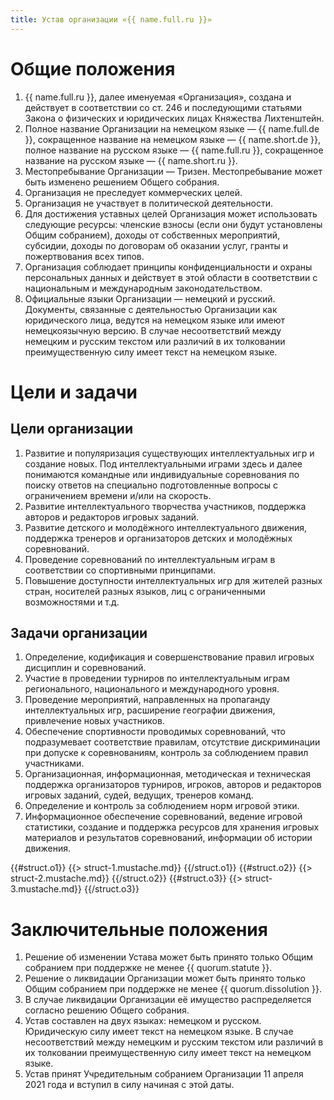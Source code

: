 ```yaml
---
title: Устав организации «{{ name.full.ru }}»
---
```


# Общие положения

1. {{ name.full.ru }}, далее именуемая «Организация», создана и действует в соответствии со ст. 246 и последующими статьями Закона о физических и юридических лицах Княжества Лихтенштейн.
2. Полное название Организации на немецком языке — {{ name.full.de }}, сокращенное название на немецком языке — {{ name.short.de }}, полное название на русском языке — {{ name.full.ru }}, сокращенное название на русском языке — {{ name.short.ru }}.
3. Местопребывание Организации — Тризен. Местопребывание может быть изменено решением Общего собрания.
4. Организация не преследует коммерческих целей.
5. Организация не участвует в политической деятельности.
6. Для достижения уставных целей Организация может использовать следующие ресурсы: членские взносы (если они будут установлены Общим собранием), доходы от собственных мероприятий, субсидии, доходы по договорам об оказании услуг, гранты и пожертвования всех типов.
7. Организация соблюдает принципы конфиденциальности и охраны персональных данных и действует в этой области в соответствии с национальным и международным законодательством.
8. Официальные языки Организации — немецкий и русский. Документы, связанные с деятельностью Организации как юридического лица, ведутся на немецком языке или имеют немецкоязычную версию. В случае несоответствий между немецким и русским текстом или различий в их толковании преимущественную силу имеет текст на немецком языке.


# Цели и задачи

## Цели организации

1. Развитие и популяризация существующих интеллектуальных игр и создание новых. Под интеллектуальными играми здесь и далее понимаются командные или индивидуальные соревнования по поиску ответов на специально подготовленные вопросы с ограничением времени и/или на скорость.
2. Развитие интеллектуального творчества участников, поддержка авторов и редакторов игровых заданий.
3. Развитие детского и молодёжного интеллектуального движения, поддержка тренеров и организаторов детских и молодёжных соревнований.
4. Проведение соревнований по интеллектуальным играм в соответствии со спортивными принципами. 
5. Повышение доступности интеллектуальных игр для жителей разных стран, носителей разных языков, лиц с ограниченными возможностями и т.д.

## Задачи организации

1. Определение, кодификация и совершенствование правил игровых дисциплин и соревнований.
2. Участие в проведении турниров по интеллектуальным играм регионального, национального и международного уровня.
3. Проведение мероприятий, направленных на пропаганду интеллектуальных игр, расширение географии движения, привлечение новых участников.
4. Обеспечение спортивности проводимых соревнований, что подразумевает соответствие правилам, отсутствие дискриминации при допуске к соревнованиям, контроль за соблюдением правил участниками.
5. Организационная, информационная, методическая и техническая поддержка организаторов турниров, игроков, авторов и редакторов игровых заданий, судей, ведущих, тренеров команд.
6. Определение и контроль за соблюдением норм игровой этики.
7. Информационное обеспечение соревнований, ведение игровой статистики, создание и поддержка ресурсов для хранения игровых материалов и результатов соревнований, информации об истории движения.

{{#struct.o1}}
{{> struct-1.mustache.md}}
{{/struct.o1}}
{{#struct.o2}}
{{> struct-2.mustache.md}}
{{/struct.o2}}
{{#struct.o3}}
{{> struct-3.mustache.md}}
{{/struct.o3}}

# Заключительные положения

1. Решение об изменении Устава может быть принято только Общим собранием при поддержке не менее {{ quorum.statute }}.
2.  Решение о ликвидации Организации может быть принято только Общим собранием при поддержке не менее {{ quorum.dissolution }}. 
3. В случае ликвидации Организации её имущество распределяется согласно решению Общего собрания.
4. Устав составлен на двух языках: немецком и русском. Юридическую силу имеет текст на немецком языке. В случае несоответствий между немецким и русским текстом или различий в их толковании преимущественную силу имеет текст на немецком языке.
5. Устав принят Учредительным собранием Организации 11 апреля 2021 года и вступил в силу начиная с этой даты.

